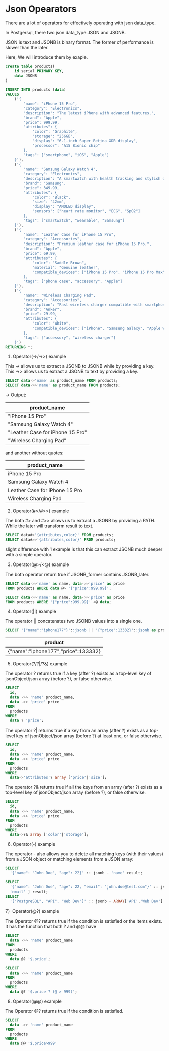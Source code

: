 # Json Opearators

There are a lot of operators for effectively operating with json data_type.

In Postgersql, there two json data_type:JSON and JSONB.

JSON is text and JSONB is binary format. The former of performance is slower than the later.

Here, We will introduce them by exaple. 


```sql
create table products(
    id serial PRIMARY KEY,
    data JSONB
)

INSERT INTO products (data)
VALUES
    ('{
        "name": "iPhone 15 Pro",
        "category": "Electronics",
        "description": "The latest iPhone with advanced features.",
        "brand": "Apple",
        "price": 999.99,
        "attributes": {
            "color": "Graphite",
            "storage": "256GB",
            "display": "6.1-inch Super Retina XDR display",
            "processor": "A15 Bionic chip"
        },
        "tags": ["smartphone", "iOS", "Apple"]
    }'),
    ('{
        "name": "Samsung Galaxy Watch 4",
        "category": "Electronics",
        "description": "A smartwatch with health tracking and stylish design.",
        "brand": "Samsung",
        "price": 349.99,
        "attributes": {
            "color": "Black",
            "size": "42mm",
            "display": "AMOLED display",
            "sensors": ["heart rate monitor", "ECG", "SpO2"]
        },
        "tags": ["smartwatch", "wearable", "Samsung"]
    }'),
    ('{
        "name": "Leather Case for iPhone 15 Pro",
        "category": "Accessories",
        "description": "Premium leather case for iPhone 15 Pro.",
        "brand": "Apple",
        "price": 69.99,
        "attributes": {
            "color": "Saddle Brown",
            "material": "Genuine leather",
            "compatible_devices": ["iPhone 15 Pro", "iPhone 15 Pro Max"]
        },
        "tags": ["phone case", "accessory", "Apple"]
    }'),
    ('{
        "name": "Wireless Charging Pad",
        "category": "Accessories",
        "description": "Fast wireless charger compatible with smartphones and smartwatches.",
        "brand": "Anker",
        "price": 29.99,
        "attributes": {
            "color": "White",
            "compatible_devices": ["iPhone", "Samsung Galaxy", "Apple Watch", "Samsung Galaxy Watch"]
        },
        "tags": ["accessory", "wireless charger"]
    }')
RETURNING *;
```

1) Operator(->/->>) example

This -> allows us to extract a JSONB to JSONB while by providing a key.
This ->> allows us to extract a JSONB to text by providing a key.

```sql
SELECT data->'name' as product_name FROM products;
SELECT data->>'name' as product_name FROM products;
```
-> Output:

|product_name|
| -----------|
| "iPhone 15 Pro"|
|"Samsung Galaxy Watch 4"|
|"Leather Case for iPhone 15 Pro"|
|"Wireless Charging Pad"|


and another without quotes:

|product_name|
| -----------|
|iPhone 15 Pro|
|Samsung Galaxy Watch 4|
|Leather Case for iPhone 15 Pro|
|Wireless Charging Pad|

2) Operator(#>/#>>) example

The both #> and #>> allows us to extract a JSONB by providing a PATH.
While the later will transform result to text.

```sql
SELECT data#>'{attributes,color}' FROM products;
SELECT data#>>'{attributes,color}' FROM products;
```
slight difference with 1 example is that this can extract JSONB much deeper with a simple operator.

3) Operator(@>/<@) example

The both operator return true if JSONB_former contains JSONB_later.

```sql
SELECT data->>'name' as name, data->>'price' as price 
FROM products WHERE data @> '{"price":999.99}';

SELECT data->>'name' as name, data->>'price' as price 
FROM products WHERE '{"price":999.99}' <@ data;
```

4) Operator(||) example

The operator || concatenates two JSONB values into a single one.

```sql
SELECT '{"name":"iphone177"}'::jsonb || '{"price":13332}'::jsonb as product;
```
|product|
| ----- |
|{"name":"iphone177","price":133332}|

5) Operator(?/?|/?&) example

The operator ? returns true if a key (after ?) exists as a top-level key of  jsonObject/json array (before ?), or false otherwise.

```sql
SELECT 
  id, 
  data ->> 'name' product_name, 
  data ->> 'price' price
FROM 
  products 
WHERE 
  data ? 'price';
```

The operator ?| returns true if a key from an array (after ?) exists as a top-level key of  jsonObject/json array (before ?) at least one, or false otherwise.

```sql
SELECT 
  id, 
  data ->> 'name' product_name, 
  data ->> 'price' price
FROM 
  products 
WHERE 
  data->'attributes'? array ['price'|'size'];
```

The operator ?& returns true if all the keys from an array (after ?) exists as a top-level key of  jsonObject/json array (before ?), or false otherwise.

```sql
SELECT 
  id, 
  data ->> 'name' product_name, 
  data ->> 'price' price
FROM 
  products 
WHERE 
  data->?& array ['color'|'storage'];
```

6) Operator(-) example

The operator - also allows you to delete all matching keys (with their values) from a JSON object or matching elements from a JSON array:

```sql
SELECT 
  '{"name": "John Doe", "age": 22}' :: jsonb - 'name' result;

SELECT 
  '{"name": "John Doe", "age": 22, "email": "john.doe@test.com"}' :: jsonb - array[ 'age', 
  'email' ] result;
SELECT 
  '["PostgreSQL", "API", "Web Dev"]' :: jsonb - ARRAY['API','Web Dev'] result;
```

7）Operator(@?) example

The Operator @? returns true if the condition is satisfied or the items exists. It has the function that both ? and @@ have

```sql
SELECT
  data ->> 'name' product_name 
FROM
  products 
WHERE
  data @? '$.price';

SELECT
  data ->> 'name' product_name 
FROM
  products 
WHERE
  data @? '$.price ? (@ > 999)';
```
8) Operator(@@) example

The Operator @? returns true if the condition is satisfied.

```sql
SELECT
  data ->> 'name' product_name 
FROM
  products 
WHERE
  data @@ '$.price>999'
```